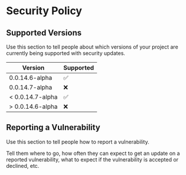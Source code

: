 # Security Policy

## Supported Versions

Use this section to tell people about which versions of your project are
currently being supported with security updates.

| Version | Supported          |
| ------- | ------------------ |
| 0.0.14.6-alpha | :white_check_mark: |
| 0.0.14.7-alpha | :x:                |
| < 0.0.14.7-alpha | :white_check_mark: |
| > 0.0.14.6-alpha | :x:                |

## Reporting a Vulnerability

Use this section to tell people how to report a vulnerability.

Tell them where to go, how often they can expect to get an update on a
reported vulnerability, what to expect if the vulnerability is accepted or
declined, etc.
